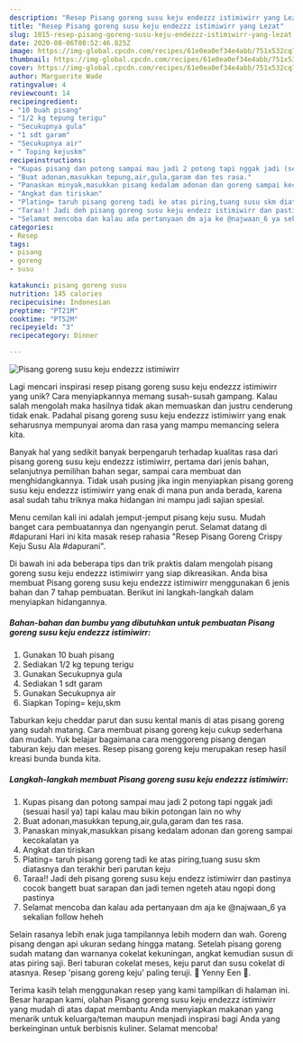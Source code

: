 ```yaml
---
description: "Resep Pisang goreng susu keju endezzz istimiwirr yang Lezat"
title: "Resep Pisang goreng susu keju endezzz istimiwirr yang Lezat"
slug: 1015-resep-pisang-goreng-susu-keju-endezzz-istimiwirr-yang-lezat
date: 2020-08-06T08:52:46.825Z
image: https://img-global.cpcdn.com/recipes/61e0ea0ef34e4abb/751x532cq70/pisang-goreng-susu-keju-endezzz-istimiwirr-foto-resep-utama.jpg
thumbnail: https://img-global.cpcdn.com/recipes/61e0ea0ef34e4abb/751x532cq70/pisang-goreng-susu-keju-endezzz-istimiwirr-foto-resep-utama.jpg
cover: https://img-global.cpcdn.com/recipes/61e0ea0ef34e4abb/751x532cq70/pisang-goreng-susu-keju-endezzz-istimiwirr-foto-resep-utama.jpg
author: Marguerite Wade
ratingvalue: 4
reviewcount: 14
recipeingredient:
- "10 buah pisang"
- "1/2 kg tepung terigu"
- "Secukupnya gula"
- "1 sdt garam"
- "Secukupnya air"
- " Toping kejuskm"
recipeinstructions:
- "Kupas pisang dan potong sampai mau jadi 2 potong tapi nggak jadi (sesuai hasil ya) tapi kalau mau bikin potongan lain no why"
- "Buat adonan,masukkan tepung,air,gula,garam dan tes rasa."
- "Panaskan minyak,masukkan pisang kedalam adonan dan goreng sampai kecokalatan ya"
- "Angkat dan tiriskan"
- "Plating= taruh pisang goreng tadi ke atas piring,tuang susu skm diatasnya dan terakhir beri parutan keju"
- "Taraa!! Jadi deh pisang goreng susu keju endezz istimiwirr dan pastinya cocok bangett buat sarapan dan jadi temen ngeteh atau ngopi dong pastinya"
- "Selamat mencoba dan kalau ada pertanyaan dm aja ke @najwaan_6 ya sekalian follow heheh"
categories:
- Resep
tags:
- pisang
- goreng
- susu

katakunci: pisang goreng susu 
nutrition: 145 calories
recipecuisine: Indonesian
preptime: "PT21M"
cooktime: "PT52M"
recipeyield: "3"
recipecategory: Dinner

---
```



![Pisang goreng susu keju endezzz istimiwirr](https://img-global.cpcdn.com/recipes/61e0ea0ef34e4abb/751x532cq70/pisang-goreng-susu-keju-endezzz-istimiwirr-foto-resep-utama.jpg)

Lagi mencari inspirasi resep pisang goreng susu keju endezzz istimiwirr yang unik? Cara menyiapkannya memang susah-susah gampang. Kalau salah mengolah maka hasilnya tidak akan memuaskan dan justru cenderung tidak enak. Padahal pisang goreng susu keju endezzz istimiwirr yang enak seharusnya mempunyai aroma dan rasa yang mampu memancing selera kita.

Banyak hal yang sedikit banyak berpengaruh terhadap kualitas rasa dari pisang goreng susu keju endezzz istimiwirr, pertama dari jenis bahan, selanjutnya pemilihan bahan segar, sampai cara membuat dan menghidangkannya. Tidak usah pusing jika ingin menyiapkan pisang goreng susu keju endezzz istimiwirr yang enak di mana pun anda berada, karena asal sudah tahu triknya maka hidangan ini mampu jadi sajian spesial.

Menu cemilan kali ini adalah jemput-jemput pisang keju susu. Mudah banget cara pembuatannya dan ngenyangin perut. Selamat datang di #dapurani Hari ini kita masak resep rahasia &#34;Resep Pisang Goreng Crispy Keju Susu Ala #dapurani&#34;.


Di bawah ini ada beberapa tips dan trik praktis dalam mengolah pisang goreng susu keju endezzz istimiwirr yang siap dikreasikan. Anda bisa membuat Pisang goreng susu keju endezzz istimiwirr menggunakan 6 jenis bahan dan 7 tahap pembuatan. Berikut ini langkah-langkah dalam menyiapkan hidangannya.

<!--inarticleads1-->

##### Bahan-bahan dan bumbu yang dibutuhkan untuk pembuatan Pisang goreng susu keju endezzz istimiwirr:

1. Gunakan 10 buah pisang
1. Sediakan 1/2 kg tepung terigu
1. Gunakan Secukupnya gula
1. Sediakan 1 sdt garam
1. Gunakan Secukupnya air
1. Siapkan  Toping= keju,skm


Taburkan keju cheddar parut dan susu kental manis di atas pisang goreng yang sudah matang. Cara membuat pisang goreng keju cukup sederhana dan mudah. Yuk belajar bagaimana cara menggoreng pisang dengan taburan keju dan meses. Resep pisang goreng keju merupakan resep hasil kreasi bunda bunda kita. 

<!--inarticleads2-->

##### Langkah-langkah membuat Pisang goreng susu keju endezzz istimiwirr:

1. Kupas pisang dan potong sampai mau jadi 2 potong tapi nggak jadi (sesuai hasil ya) tapi kalau mau bikin potongan lain no why
1. Buat adonan,masukkan tepung,air,gula,garam dan tes rasa.
1. Panaskan minyak,masukkan pisang kedalam adonan dan goreng sampai kecokalatan ya
1. Angkat dan tiriskan
1. Plating= taruh pisang goreng tadi ke atas piring,tuang susu skm diatasnya dan terakhir beri parutan keju
1. Taraa!! Jadi deh pisang goreng susu keju endezz istimiwirr dan pastinya cocok bangett buat sarapan dan jadi temen ngeteh atau ngopi dong pastinya
1. Selamat mencoba dan kalau ada pertanyaan dm aja ke @najwaan_6 ya sekalian follow heheh


Selain rasanya lebih enak juga tampilannya lebih modern dan wah. Goreng pisang dengan api ukuran sedang hingga matang. Setelah pisang goreng sudah matang dan warnanya cokelat kekuningan, angkat kemudian susun di atas piring saji. Beri taburan cokelat meses, keju parut dan susu cokelat di atasnya. Resep &#39;pisang goreng keju&#39; paling teruji. 💖 Yenny Een 💖. 

Terima kasih telah menggunakan resep yang kami tampilkan di halaman ini. Besar harapan kami, olahan Pisang goreng susu keju endezzz istimiwirr yang mudah di atas dapat membantu Anda menyiapkan makanan yang menarik untuk keluarga/teman maupun menjadi inspirasi bagi Anda yang berkeinginan untuk berbisnis kuliner. Selamat mencoba!
